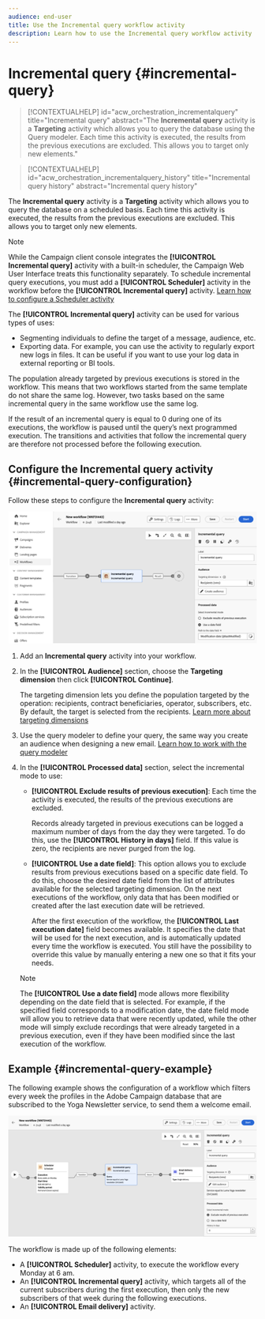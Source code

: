 ```yaml
---
audience: end-user
title: Use the Incremental query workflow activity
description: Learn how to use the Incremental query workflow activity
---
```

# Incremental query {#incremental-query}

>[!CONTEXTUALHELP]
>id="acw_orchestration_incrementalquery"
>title="Incremental query"
>abstract="The **Incremental query** activity is a **Targeting** activity which allows you to query the database using the Query modeler. Each time this activity is executed, the results from the previous executions are excluded. This allows you to target only new elements."

>[!CONTEXTUALHELP]
>id="acw_orchestration_incrementalquery_history"
>title="Incremental query history"
>abstract="Incremental query history"

The **Incremental query** activity is a **Targeting** activity which allows you to query the database on a scheduled basis. Each time this activity is executed, the results from the previous executions are excluded. This allows you to target only new elements.

>[!NOTE]
>
>While the Campaign client console integrates the **[!UICONTROL Incremental query]** activity with a built-in scheduler, the Campaign Web User Interface treats this functionality separately. To schedule incremental query executions, you must add a **[!UICONTROL Scheduler]** activity in the workflow before the **[!UICONTROL Incremental query]** activity. [Learn how to configure a Scheduler activity](scheduler.md)

The **[!UICONTROL Incremental query]** activity can be used for various types of uses:

* Segmenting individuals to define the target of a message, audience, etc.
* Exporting data. For example, you can use the activity to regularly export new logs in files. It can be useful if you want to use your log data in external reporting or BI tools.

The population already targeted by previous executions is stored in the workflow. This means that two workflows started from the same template do not share the same log. However, two tasks based on the same incremental query in the same workflow use the same log.

If the result of an incremental query is equal to 0 during one of its executions, the workflow is paused until the query’s next programmed execution. The transitions and activities that follow the incremental query are therefore not processed before the following execution.

## Configure the Incremental query activity {#incremental-query-configuration} 

Follow these steps to configure the **Incremental query** activity:

![](../assets/incremental-query.png)

1. Add an **Incremental query** activity into your workflow.

1. In the **[!UICONTROL Audience]** section, choose the **Targeting dimension** then click **[!UICONTROL Continue]**.

    The targeting dimension lets you define the population targeted by the operation: recipients, contract beneficiaries, operator, subscribers, etc. By default, the target is selected from the recipients. [Learn more about targeting dimensions](../../audience/about-recipients.md#targeting-dimensions)

1. Use the query modeler to define your query, the same way you create an audience when designing a new email. [Learn how to work with the query modeler](../../query/query-modeler-overview.md)

1. In the **[!UICONTROL Processed data]** section, select the incremental mode to use:

    * **[!UICONTROL Exclude results of previous execution]**: Each time the activity is executed, the results of the previous executions are excluded. 

        Records already targeted in previous executions can be logged a maximum number of days from the day they were targeted. To do this, use the **[!UICONTROL History in days]** field. If this value is zero, the recipients are never purged from the log.

    * **[!UICONTROL Use a date field]**: This option allows you to exclude results from previous executions based on a specific date field. To do this, choose the desired date field from the list of attributes available for the selected targeting dimension. On the next executions of the workflow, only data that has been modified or created after the last execution date will be retrieved.

        After the first execution of the workflow, the **[!UICONTROL Last execution date]** field becomes available. It specifies the date that will be used for the next execution, and is automatically updated every time the workflow is executed. You still have the possibility to override this value by manually entering a new one so that it fits your needs.

    >[!NOTE]
    >
    >The **[!UICONTROL Use a date field]** mode allows more flexibility depending on the date field that is selected. For example, if the specified field corresponds to a modification date, the date field mode will allow you to retrieve data that were recently updated, while the other mode will simply exclude recordings that were already targeted in a previous execution, even if they have been modified since the last execution of the workflow.

## Example {#incremental-query-example}

The following example shows the configuration of a workflow which filters every week the profiles in the Adobe Campaign database that are subscribed to the Yoga Newsletter service, to send them a welcome email.

![](../assets/incremental-query-example.png)

The workflow is made up of the following elements:

* A **[!UICONTROL Scheduler]** activity, to execute the workflow every Monday at 6 am.
* An **[!UICONTROL Incremental query]** activity, which targets all of the current subscribers during the first execution, then only the new subscribers of that week during the following executions.
* An **[!UICONTROL Email delivery]** activity.
